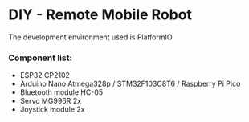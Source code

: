 # DIY - Remote Mobile Robot
 The development environment used is PlatformIO
### Component list:
- ESP32 CP2102 
- Arduino Nano Atmega328p / STM32F103C8T6 / Raspberry Pi Pico
- Bluetooth module HC-05
- Servo MG996R 2x
- Joystick module 2x

